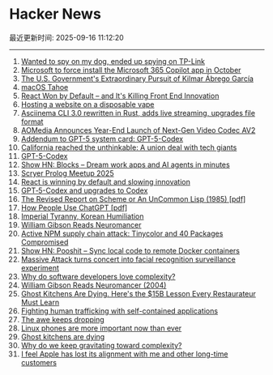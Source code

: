 # Hacker News

最近更新时间: 2025-09-16 11:12:20

--- 
1. [Wanted to spy on my dog, ended up spying on TP-Link](https://kennedn.com/blog/posts/tapo/) 
2. [Microsoft to force install the Microsoft 365 Copilot app in October](https://www.bleepingcomputer.com/news/microsoft/microsoft-to-force-install-the-microsoft-365-copilot-app-in-october/) 
3. [The U.S. Government's Extraordinary Pursuit of Kilmar Ábrego García](https://www.newyorker.com/news/the-lede/the-us-governments-extraordinary-pursuit-of-kilmar-abrego-garcia) 
4. [macOS Tahoe](https://www.apple.com/os/macos/) 
5. [React Won by Default – and It's Killing Front End Innovation](https://www.lorenstew.art/blog/react-won-by-default/) 
6. [Hosting a website on a disposable vape](https://bogdanthegeek.github.io/blog/projects/vapeserver/) 
7. [Asciinema CLI 3.0 rewritten in Rust, adds live streaming, upgrades file format](https://blog.asciinema.org/post/three-point-o/) 
8. [AOMedia Announces Year-End Launch of Next-Gen Video Codec AV2](https://aomedia.org/press%20releases/AOMedia-Announces-Year-End-Launch-of-Next-Generation-Video-Codec-AV2-on-10th-Anniversary/) 
9. [Addendum to GPT-5 system card: GPT-5-Codex](https://openai.com/index/gpt-5-system-card-addendum-gpt-5-codex/) 
10. [California reached the unthinkable: A union deal with tech giants](https://www.politico.com/news/2025/09/14/california-uber-lyft-union-00562680) 
11. [GPT-5-Codex](https://openai.com/index/introducing-upgrades-to-codex/) 
12. [Show HN: Blocks – Dream work apps and AI agents in minutes](https://blocks.diy) 
13. [Scryer Prolog Meetup 2025](https://hsd-pbsa.de/veranstaltung/scryer-prolog-meetup-2025/) 
14. [React is winning by default and slowing innovation](https://www.lorenstew.art/blog/react-won-by-default/) 
15. [GPT‑5-Codex and upgrades to Codex](https://simonwillison.net/2025/Sep/15/gpt-5-codex/) 
16. [The Revised Report on Scheme or An UnCommon Lisp (1985) [pdf]](https://dspace.mit.edu/bitstream/handle/1721.1/5600/AIM-848.pdf) 
17. [How People Use ChatGPT [pdf]](https://cdn.openai.com/pdf/a253471f-8260-40c6-a2cc-aa93fe9f142e/economic-research-chatgpt-usage-paper.pdf) 
18. [Imperial Tyranny, Korean Humiliation](https://english.hani.co.kr/arti/english_edition/english_editorials/1218475.html) 
19. [William Gibson Reads Neuromancer](http://bearcave.com/bookrev/neuromancer/neuromancer_audio.html) 
20. [Active NPM supply chain attack: Tinycolor and 40 Packages Compromised](https://socket.dev/blog/tinycolor-supply-chain-attack-affects-40-packages) 
21. [Show HN: Pooshit – Sync local code to remote Docker containers](https://news.ycombinator.com/item?id=45255337) 
22. [Massive Attack turns concert into facial recognition surveillance experiment](https://www.gadgetreview.com/massive-attack-turns-concert-into-facial-recognition-surveillance-experiment) 
23. [Why do software developers love complexity?](https://kyrylo.org/software/2025/08/21/why-do-software-developers-love-complexity.html) 
24. [William Gibson Reads Neuromancer (2004)](http://bearcave.com/bookrev/neuromancer/neuromancer_audio.html) 
25. [Ghost Kitchens Are Dying. Here's the $15B Lesson Every Restaurateur Must Learn](https://davidrmann3.substack.com/p/ghost-kitchens-are-dying-heres-the) 
26. [Fighting human trafficking with self-contained applications](https://lwn.net/SubscriberLink/1036916/2b10f1356b7ab0e7/) 
27. [The awe keeps dropping](https://morrick.me/archives/10137) 
28. [Linux phones are more important now than ever](https://feddit.org/post/18353777) 
29. [Ghost kitchens are dying](https://davidrmann3.substack.com/p/ghost-kitchens-are-dying-heres-the) 
30. [Why do we keep gravitating toward complexity?](https://kyrylo.org/software/2025/08/21/why-do-software-developers-love-complexity.html) 
31. [I feel Apple has lost its alignment with me and other long-time customers](https://morrick.me/archives/10137) 
